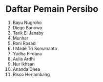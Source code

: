 # Daftar Pemain Persibo

1. Bayu Nugroho
2. Diego Banowo
3. Tarik El Janaby
4. Munhar
5. Roni Rosadi
6. I Made Tri Somananta
7. Yudha Firdana
8. Aulia Ardhi
9. Nur Ikhsan
10. Ananda Dhea
11. Risco Herlambang
